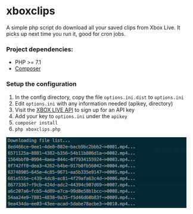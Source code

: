 # xboxclips
A simple php script do download all your saved clips from Xbox Live. It picks up next time you run it, good for cron jobs.

### Project dependencies:

* PHP >= 7.1
* [Composer](https://getcomposer.org)

### Setup the configuration

1. In the config directory, copy the file `options.ini.dist` to `options.ini`
2. Edit `options.ini` with any information needed (apikey, directory)
3. Visit the [XBOX LIVE API](https://xbl.io/) to sign up for an API key
4. Add your key to `options.ini` under the `apikey`
5. `composer install`
6. `php xboxclips.php`

![Output](https://github.com/seg7/xboxclips/blob/master/ouput.png?raw=true)